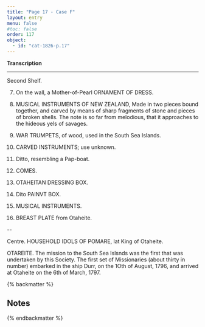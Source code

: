 ```yaml
---
title: "Page 17 - Case F"
layout: entry
menu: false
#toc: false
order: 117
object:
  - id: "cat-1826-p.17"
---
```


**Transcription**

---


Second Shelf.

7. On the wall, a Mother-of-Pearl ORNAMENT OF
DRESS.

8. MUSICAL INSTRUMENTS OF NEW ZEALAND,
Made in two pieces bound together, and carved by means
of sharp fragments of stone and pieces of broken shells.
The note is so far from melodious, that it approaches to
the hideous yels of savages.

9. WAR TRUMPETS, of wood, used in the South Sea
Islands.

10. CARVED INSTRUMENTS; use unknown.

11. Ditto, resembling a Pap-boat.

12. COMES.

13. OTAHEITAN DRESSING BOX.

14. Dito PAINVT BOX.

15. MUSICAL INSTRUMENTS.

16. BREAST PLATE from Otaheite.

--

Centre.
HOUSEHOLD IDOLS OF POMARE, lat King
of Otaheite.

OTAREITE.
The mission to the South Sea Islsnds was the first that was
undertaken by this Society. The first set of Missionaries
(about thirty in number) embarked in the ship Durr, on
the 1Oth of August, 1796, and arrived at Otaheite on the
6th of March, 1797.

{% backmatter %}

## Notes

{% endbackmatter %}

